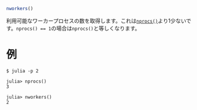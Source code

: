 ```julia
nworkers()
```

利用可能なワーカープロセスの数を取得します。これは[`nprocs()`](@ref)より1少ないです。`nprocs() == 1`の場合は`nprocs()`と等しくなります。

# 例

```julia-repl
$ julia -p 2

julia> nprocs()
3

julia> nworkers()
2
```
